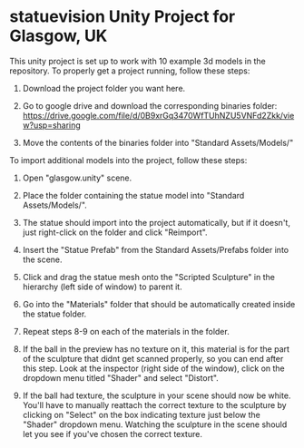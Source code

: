 # statuevision Unity Project for Glasgow, UK
This unity project is set up to work with 10 example 3d models in the repository. To properly get a project running, follow these steps:

1. Download the project folder you want here. 

2. Go to google drive and download the corresponding binaries folder: https://drive.google.com/file/d/0B9xrGq3470WfTUhNZU5VNFd2Zkk/view?usp=sharing

3. Move the contents of the binaries folder into "Standard Assets/Models/"

To import additional models into the project, follow these steps:

1. Open "glasgow.unity" scene.

2. Place the folder containing the statue model into "Standard Assets/Models/".

3. The statue should import into the project automatically, but if it doesn't, just right-click on the folder and click "Reimport".

4. Insert the "Statue Prefab" from the Standard Assets/Prefabs folder into the scene. 

5. Click and drag the statue mesh onto the "Scripted Sculpture" in the hierarchy (left side of window) to parent it. 

6. Go into the "Materials" folder that should be automatically created inside the statue folder.

7. Repeat steps 8-9 on each of the materials in the folder.

8. If the ball in the preview has no texture on it, this material is for the part of the sculpture that didnt get scanned properly, so you can end after this step. Look at the inspector (right side of the window), click on the dropdown menu titled "Shader" and select "Distort".

9. If the ball had texture, the sculpture in your scene should now be white. You'll have to manually reattach the correct texture to the sculpture by clicking on "Select" on the box indicating texture just below the "Shader" dropdown menu. Watching the sculpture in the scene should let you see if you've chosen the correct texture.
